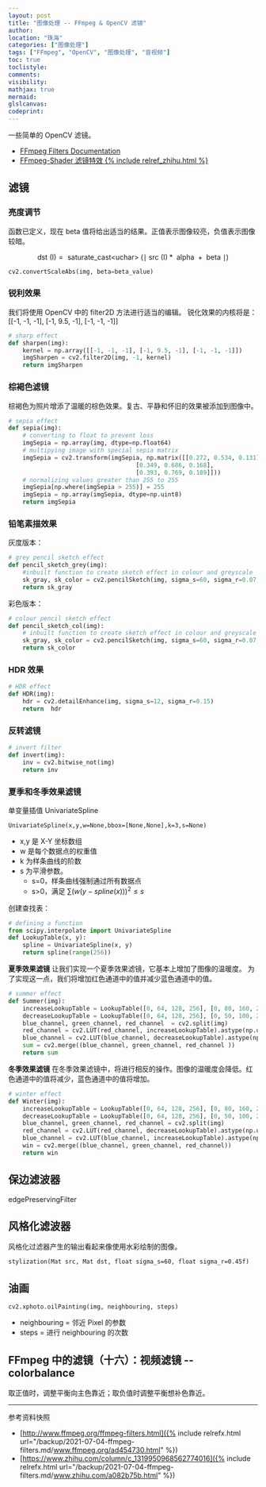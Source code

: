 ```yaml
---
layout: post
title: "图像处理 -- FFmpeg & OpenCV 滤镜"
author:
location: "珠海"
categories: ["图像处理"]
tags: ["FFmpeg", "OpenCV", "图像处理", "音视频"]
toc: true
toclistyle:
comments:
visibility:
mathjax: true
mermaid:
glslcanvas:
codeprint:
---
```


一些简单的 OpenCV 滤镜。

* [FFmpeg Filters Documentation](http://www.ffmpeg.org/ffmpeg-filters.html)
* [FFmpeg-Shader 滤镜特效 {% include relref_zhihu.html %}](https://www.zhihu.com/column/c_1319950968562774016)


## 滤镜


### 亮度调节

函数已定义，现在 beta 值将给出适当的结果。正值表示图像较亮，负值表示图像较暗。

$$
\text { dst }(\mathrm{I}) =
\text { saturate_cast<uchar> }
(\mid
    \text { src }(\mathrm{I}) *
    \text { alpha } +
    \text { beta }
\mid)
$$

```python
cv2.convertScaleAbs(img, beta=beta_value)
```


### 锐利效果

我们将使用 OpenCV 中的 filter2D 方法进行适当的编辑。
锐化效果的内核将是：[[-1, -1, -1], [-1, 9.5, -1], [-1, -1, -1]]

```python
# sharp effect
def sharpen(img):
    kernel = np.array([[-1, -1, -1], [-1, 9.5, -1], [-1, -1, -1]])
    imgSharpen = cv2.filter2D(img, -1, kernel)
    return imgSharpen
```


### 棕褐色滤镜

棕褐色为照片增添了温暖的棕色效果。复古、平静和怀旧的效果被添加到图像中。

```python
# sepia effect
def sepia(img):
    # converting to float to prevent loss
    imgSepia = np.array(img, dtype=np.float64)
    # multipying image with special sepia matrix
    imgSepia = cv2.transform(imgSepia, np.matrix([[0.272, 0.534, 0.131],
                                    [0.349, 0.686, 0.168],
                                    [0.393, 0.769, 0.189]]))
    # normalizing values greater than 255 to 255
    imgSepia[np.where(imgSepia > 255)] = 255
    imgSepia = np.array(imgSepia, dtype=np.uint8)
    return imgSepia
```


### 铅笔素描效果

灰度版本：

```python
# grey pencil sketch effect
def pencil_sketch_grey(img):
    #inbuilt function to create sketch effect in colour and greyscale
    sk_gray, sk_color = cv2.pencilSketch(img, sigma_s=60, sigma_r=0.07, shade_factor=0.1)
    return sk_gray
```

彩色版本：

```python
# colour pencil sketch effect
def pencil_sketch_col(img):
    # inbuilt function to create sketch effect in colour and greyscale
    sk_gray, sk_color = cv2.pencilSketch(img, sigma_s=60, sigma_r=0.07, shade_factor=0.1)
    return sk_color
```


### HDR 效果

```python
# HDR effect
def HDR(img):
    hdr = cv2.detailEnhance(img, sigma_s=12, sigma_r=0.15)
    return  hdr
```


### 反转滤镜

```python
# invert filter
def invert(img):
    inv = cv2.bitwise_not(img)
    return inv
```


### 夏季和冬季效果滤镜

单变量插值 UnivariateSpline
```
UnivariateSpline(x,y,w=None,bbox=[None,None],k=3,s=None)
```

* x,y 是 X-Y 坐标数组
* w 是每个数据点的权重值
* k 为样条曲线的阶数
* s 为平滑参数。
    * s=0，样条曲线强制通过所有数据点
    * s>0，满足 $\sum(w(y-spline(x)))^2 \leq s$

创建查找表：

```python
# defining a function
from scipy.interpolate import UnivariateSpline
def LookupTable(x, y):
    spline = UnivariateSpline(x, y)
    return spline(range(256))
```

**夏季效果滤镜**
让我们实现一个夏季效果滤镜，它基本上增加了图像的温暖度。
为了实现这一点，我们将增加红色通道中的值并减少蓝色通道中的值。

```python
# summer effect
def Summer(img):
    increaseLookupTable = LookupTable([0, 64, 128, 256], [0, 80, 160, 256])
    decreaseLookupTable = LookupTable([0, 64, 128, 256], [0, 50, 100, 256])
    blue_channel, green_channel, red_channel  = cv2.split(img)
    red_channel = cv2.LUT(red_channel, increaseLookupTable).astype(np.uint8)
    blue_channel = cv2.LUT(blue_channel, decreaseLookupTable).astype(np.uint8)
    sum = cv2.merge((blue_channel, green_channel, red_channel ))
    return sum
```

**冬季效果滤镜**
在冬季效果滤镜中，将进行相反的操作。图像的温暖度会降低。红色通道中的值将减少，蓝色通道中的值将增加。

```python
# winter effect
def Winter(img):
    increaseLookupTable = LookupTable([0, 64, 128, 256], [0, 80, 160, 256])
    decreaseLookupTable = LookupTable([0, 64, 128, 256], [0, 50, 100, 256])
    blue_channel, green_channel, red_channel = cv2.split(img)
    red_channel = cv2.LUT(red_channel, decreaseLookupTable).astype(np.uint8)
    blue_channel = cv2.LUT(blue_channel, increaseLookupTable).astype(np.uint8)
    win = cv2.merge((blue_channel, green_channel, red_channel))
    return win
```


## 保边滤波器

edgePreservingFilter


## 风格化滤波器

风格化过滤器产生的输出看起来像使用水彩绘制的图像。

```
stylization(Mat src, Mat dst, float sigma_s=60, float sigma_r=0.45f)
```


## 油画

```
cv2.xphoto.oilPainting(img, neighbouring, steps)
```

* neighbouring = 邻近 Pixel 的参数
* steps = 进行 neighbouring 的次数


## FFmpeg 中的滤镜（十六）：视频滤镜 -- colorbalance

取正值时，调整平衡向主色靠近；取负值时调整平衡想补色靠近。



<hr class='reviewline'/>
<p class='reviewtip'><script type='text/javascript' src='{% include relref.html url="/assets/reviewjs/blogs/2021-07-04-ffmpeg-filters.md.js" %}'></script></p>
<font class='ref_snapshot'>参考资料快照</font>

- [http://www.ffmpeg.org/ffmpeg-filters.html]({% include relrefx.html url="/backup/2021-07-04-ffmpeg-filters.md/www.ffmpeg.org/ad454730.html" %})
- [https://www.zhihu.com/column/c_1319950968562774016]({% include relrefx.html url="/backup/2021-07-04-ffmpeg-filters.md/www.zhihu.com/a082b75b.html" %})
